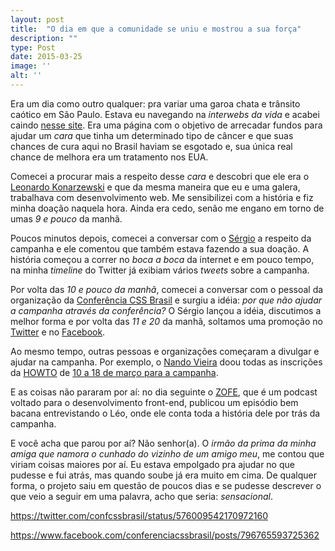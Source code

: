 ```yaml
---
layout: post
title:  "O dia em que a comunidade se uniu e mostrou a sua força"
description: ""
type: Post
date: 2015-03-25
image: ''
alt: ''
---
```


Era um dia como outro qualquer: pra variar uma garoa chata e trânsito caótico em São Paulo. Estava eu navegando na *interwebs da vida* e acabei caindo [nesse site](http://leokz.com/campanha/). Era uma página com o objetivo de arrecadar fundos para ajudar um *cara* que tinha um determinado tipo de câncer e que suas chances de cura aqui no Brasil haviam se esgotado e, sua única real chance de melhora era um tratamento nos EUA.

Comecei a procurar mais a respeito desse *cara* e descobri que ele era o [Leonardo Konarzewski](https://twitter.com/leonardokzw) e que da mesma maneira que eu e uma galera, trabalhava com desenvolvimento web. Me sensibilizei com a história e fiz minha doação naquela hora. Ainda era cedo, senão me engano em torno de umas *9 e pouco* da manhã.

Poucos minutos depois, comecei a conversar com o [Sérgio](https://twitter.com/elvisdetona) a respeito da campanha e ele comentou que também estava fazendo a sua doação. A história começou a correr no *boca a boca* da internet e em pouco tempo, na minha *timeline* do Twitter já exibiam vários *tweets* sobre a campanha.

Por volta das *10 e pouco da manhã*, comecei a conversar com o pessoal da organização da [Conferência CSS Brasil](http://www.conferenciacssbrasil.com.br) e surgiu a idéia: *por que não ajudar a campanha através da conferência?* O Sérgio lançou a idéia, discutimos a melhor forma e por volta das *11 e 20* da manhã, soltamos uma promoção no [Twitter](https://twitter.com/confcssbrasil/status/575300640773177344) e no [Facebook](https://www.facebook.com/conferenciacssbrasil/posts/795749480493640).

Ao mesmo tempo, outras pessoas e organizações começaram a divulgar e ajudar na campanha. Por exemplo, o [Nando Vieira](https://twitter.com/fnando) doou todas as inscrições da [HOWTO](http://howtocode.com.br/) de [10 a 18 de março para a campanha](https://twitter.com/fnando/status/575308271831158784).

E as coisas não pararam por aí: no dia seguinte o [ZOFE](http://zofe.com.br/), que é um podcast voltado para o desenvolvimento front-end, publicou um episódio bem bacana entrevistando o Léo, onde ele conta toda a história dele por trás da campanha.

E você acha que parou por aí? Não senhor(a). O *irmão da prima da minha amiga que namora o cunhado do vizinho de um amigo meu*, me contou que viriam coisas maiores por aí. Eu estava empolgado pra ajudar no que pudesse e fui atrás, mas quando soube já era muito em cima. De qualquer forma, o projeto saiu em questão de poucos dias e se pudesse descrever o que veio a seguir em uma palavra, acho que seria: *sensacional*.




https://twitter.com/confcssbrasil/status/576009542170972160

https://www.facebook.com/conferenciacssbrasil/posts/796765593725362

